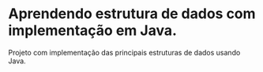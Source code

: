 # Aprendendo estrutura de dados com implementação em Java.

Projeto com implementação das principais estruturas de dados usando Java.